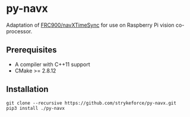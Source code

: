 # py-navx

Adaptation of [FRC900/navXTimeSync](https://github.com/FRC900/navXTimeSync) for
use on Raspberry Pi vision co-processor.

## Prerequisites

- A compiler with C++11 support
- CMake >= 2.8.12

## Installation

```
git clone --recursive https://github.com/strykeforce/py-navx.git
pip3 install ./py-navx
```

